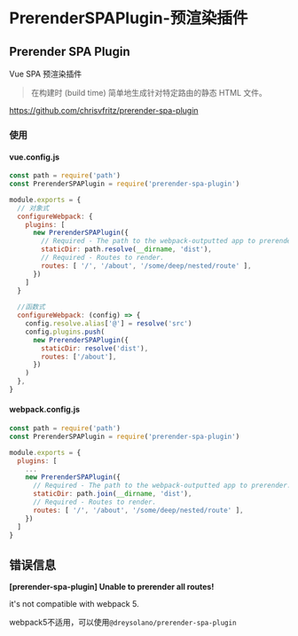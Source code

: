 # PrerenderSPAPlugin-预渲染插件

## Prerender SPA Plugin

Vue SPA 预渲染插件

> 在构建时 (build time) 简单地生成针对特定路由的静态 HTML 文件。

https://github.com/chrisvfritz/prerender-spa-plugin

### 使用

#### vue.config.js

```js
const path = require('path')
const PrerenderSPAPlugin = require('prerender-spa-plugin')

module.exports = {
  // 对象式
  configureWebpack: {
    plugins: [
      new PrerenderSPAPlugin({
        // Required - The path to the webpack-outputted app to prerender.
        staticDir: path.resolve(__dirname, 'dist'),
        // Required - Routes to render.
        routes: [ '/', '/about', '/some/deep/nested/route' ],
      })
    ]
  }
  
  //函数式
  configureWebpack: (config) => {
    config.resolve.alias['@'] = resolve('src')
    config.plugins.push(
      new PrerenderSPAPlugin({
        staticDir: resolve('dist'),
        routes: ['/about'],
      })
    )
  },
}

```

#### webpack.config.js

```js
const path = require('path')
const PrerenderSPAPlugin = require('prerender-spa-plugin')

module.exports = {
  plugins: [
    ...
    new PrerenderSPAPlugin({
      // Required - The path to the webpack-outputted app to prerender.
      staticDir: path.join(__dirname, 'dist'),
      // Required - Routes to render.
      routes: [ '/', '/about', '/some/deep/nested/route' ],
    })
  ]
}
```



## 错误信息

**[prerender-spa-plugin] Unable to prerender all routes!**

 it's not compatible with webpack 5. 

webpack5不适用，可以使用`@dreysolano/prerender-spa-plugin`
